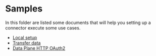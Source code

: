 # Samples

In this folder are listed some documents that will help you setting up a connector execute some use cases.

- [Local setup](./example-dataspace/README.md)
- [Transfer data](./Transfer%20Data.md)
- [Data Plane HTTP OAuth2](./data-plane-http-oauth2.md)
